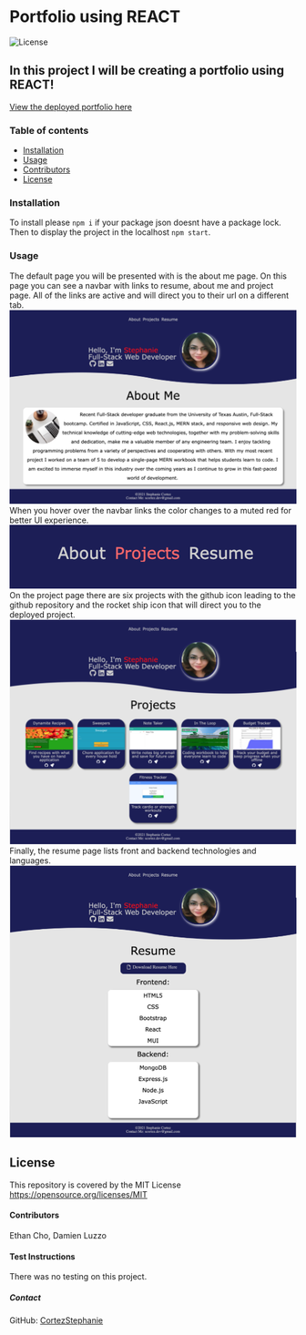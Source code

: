 #  Portfolio using REACT
![License](https://img.shields.io/badge/License-MIT-yellow.svg)
##  In this project I will be creating a portfolio using REACT!
[View the deployed portfolio here](https://stephanies-react-portfolio.herokuapp.com/)
### Table of contents
- [Installation](#installation)
- [Usage](#usage)
- [Contributors](#contributors)
- [License](#license)
### Installation
To install please `npm i` if your package json doesnt have a package lock. Then to display the project in the localhost `npm start`.
### Usage
The default page you will be presented with is the about me page. On this page you can see a navbar with links to resume, about me and project page. All of the links are active and will direct you to their url on a different tab. 
![Default page when you open the deployed portfolio](src/images/aboutmepage.png "about page")
When you hover over the navbar links the color changes to a muted red for better UI experience.
![navLinks](src/images/hovernavlinks.png) <br>
On the project page there are six projects with the github icon leading to the github repository and the rocket ship icon that will direct you to the deployed project.
![projectpage](src/images/projectspage.png)
Finally, the resume page lists front and backend technologies and languages.
![resumepage](src/images/resumepage.png)
## License
This repository is covered by the MIT License  <br> 
https://opensource.org/licenses/MIT
#### Contributors
Ethan Cho, Damien Luzzo
#### Test Instructions
There was no testing on this project.
##### Contact
GitHub: [CortezStephanie](https://github.com/CortezStephanie)
